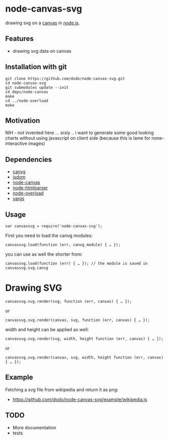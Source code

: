 # node-canvas-svg

drawing svg on a [canvas](https://github.com/LearnBoost/node-canvas) in [node.js](http://nodejs.org/).

## Features

* drawing svg data on canvas

## Installation with git

    git clone https://github.com/dodo/node-canvas-svg.git
    cd node-canvas-svg
    git submodules update --init
    cd deps/node-canvas
    make
    cd ../node-overload
    make

## Motivation

NIH - not invented here ...
srsly .. i want to generate some good looking charts without using javascript on client side (because this is lame for none-interactive images)

## Dependencies

* [canvg](http://code.google.com/p/canvg/)
* [jsdom](https://github.com/tmpvar/jsdom)
* [node-canvas](https://github.com/LearnBoost/node-canvas)
* [node-htmlparser](https://github.com/tautologistics/node-htmlparser)
* [node-overload](https://github.com/bmeck/node-overload)
* [vargs](https://github.com/cloudhead/vargs)

## Usage

    var canvassvg = require('node-canvas-svg');

First you need to load the canvg modules:

    canvassvg.load(function (err, canvg_module) { … });

you can use as well the shorter from:

    canvassvg.load(function (err) { … }); // the module is saved in canvassvg.svg.canvg

# Drawing SVG

    canvassvg.svg.render(svg, function (err, canvas) { … });

or

    canvassvg.svg.render(canvas, svg, function (err, canvas) { … });

width and height can be applied as well:

    canvassvg.svg.render(svg, width, height function (err, canvas) { … });

or

    canvassvg.svg.render(canvas, svg, width, height function (err, canvas) { … });

## Example

Fetching a svg file from wikipedia and return it as png:

 * https://github.com/dodo/node-canvas-svg/example/wikipedia.js

## TODO

* More documentation
* tests
